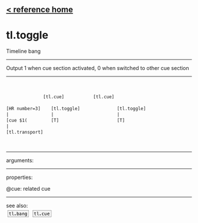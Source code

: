 [< reference home](index.html)
---

# tl.toggle


Timeline bang

---

Output 1 when cue section activated, 0 when switched to other cue section
<br>


---


```


              [tl.cue]           [tl.cue]

[HR number=3]    [tl.toggle]              [tl.toggle]
|                |                        |
[cue $1(         [T]                      [T]
|
[tl.transport]

            
```

---
arguments:


---
properties:

@cue: related cue<br>

---
see also:<br>
[![tl.bang](img/object_tl.bang.png)](tl.bang.html)
[![tl.cue](img/object_tl.cue.png)](tl.cue.html)
